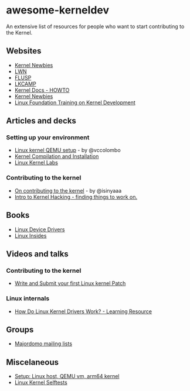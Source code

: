 # awesome-kerneldev

An extensive list of resources for people who want to start contributing to the Kernel. 

## Websites

- [Kernel Newbies](https://kernelnewbies.org/Linux_Kernel_Newbies)
- [LWN](https://lwn.net)
- [FLUSP](https://flusp.ime.usp.br)
- [LKCAMP](https://lkcamp.dev/about/)
- [Kernel Docs - HOWTO](https://www.kernel.org/doc/html/v4.16/process/howto.html)
- [Kernel Newbies](https://kernelnewbies.org)
- [Linux Foundation Training on Kernel Development](https://training.linuxfoundation.org/training/a-beginners-guide-to-linux-kernel-development-lfd103/)

## Articles and decks

### Setting up your environment

- [Linux kernel QEMU setup](https://vccolombo.github.io/cybersecurity/linux-kernel-qemu-setup/) - by @vccolombo
- [Kernel Compilation and Installation](https://flusp.ime.usp.br/kernel/Kernel-compilation-and-installation/)
- [Linux Kernel Labs](https://linux-kernel-labs.github.io/refs/pull/165/merge/labs/introduction.html)

### Contributing to the kernel

- [On contributing to the kernel](https://crosscat.me/on-contributing-to-the-kernel/) - by @isinyaaa
- [Intro to Kernel Hacking - finding things to work on.](http://tobin.cc/kernel-dev-finding-work.pdf)

## Books

- [Linux Device Drivers](https://lwn.net/Kernel/LDD3/) 
- [Linux Insides](https://0xax.gitbooks.io/linux-insides/content/index.html)

## Videos and talks

### Contributing to the kernel

- [Write and Submit your first Linux kernel Patch](https://www.youtube.com/watch?v=LLBrBBImJt4)

### Linux internals

- [How Do Linux Kernel Drivers Work? - Learning Resource](https://www.youtube.com/watch?v=juGNPLdjLH4)


## Groups

- [Majordomo mailing lists](http://vger.kernel.org/vger-lists.html#kernel-janitors)

## Miscelaneous

- [Setup: Linux host, QEMU vm, arm64 kernel](https://android.googlesource.com/platform/external/syzkaller/+/HEAD/docs/linux/setup_linux-host_qemu-vm_arm64-kernel.md)
- [Linux Kernel Selftests](https://static.lwn.net/kerneldoc/dev-tools/kselftest.html)
